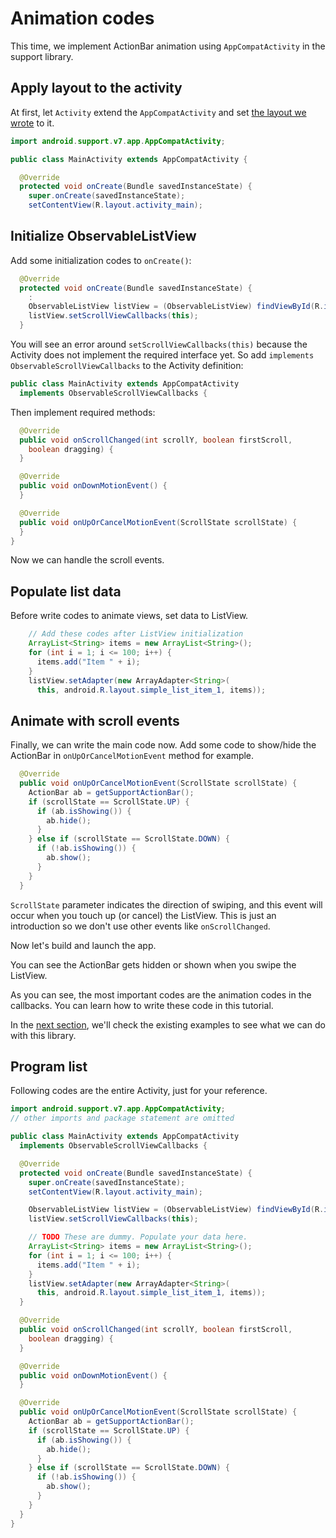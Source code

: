# Animation codes

This time, we implement ActionBar animation using `AppCompatActivity` in the support library.

## Apply layout to the activity

At first, let `Activity` extend the `AppCompatActivity` and set [the layout we wrote](../../../docs/quick-start/layout.md) to it.

```java
import android.support.v7.app.AppCompatActivity;

public class MainActivity extends AppCompatActivity {

  @Override
  protected void onCreate(Bundle savedInstanceState) {
    super.onCreate(savedInstanceState);
    setContentView(R.layout.activity_main);
```

## Initialize ObservableListView

Add some initialization codes to `onCreate()`:

```java
  @Override
  protected void onCreate(Bundle savedInstanceState) {
    :
    ObservableListView listView = (ObservableListView) findViewById(R.id.list);
    listView.setScrollViewCallbacks(this);
  }
```

You will see an error around `setScrollViewCallbacks(this)` because the Activity does not implement the required interface yet.
So add `implements ObservableScrollViewCallbacks` to the Activity definition:

```java
public class MainActivity extends AppCompatActivity
  implements ObservableScrollViewCallbacks {
```

Then implement required methods:

```java
  @Override
  public void onScrollChanged(int scrollY, boolean firstScroll,
    boolean dragging) {
  }

  @Override
  public void onDownMotionEvent() {
  }

  @Override
  public void onUpOrCancelMotionEvent(ScrollState scrollState) {
  }
}
```

Now we can handle the scroll events.

## Populate list data

Before write codes to animate views, set data to ListView.

```java
    // Add these codes after ListView initialization
    ArrayList<String> items = new ArrayList<String>();
    for (int i = 1; i <= 100; i++) {
      items.add("Item " + i);
    }
    listView.setAdapter(new ArrayAdapter<String>(
      this, android.R.layout.simple_list_item_1, items));
```

## Animate with scroll events

Finally, we can write the main code now.
Add some code to show/hide the ActionBar in `onUpOrCancelMotionEvent` method for example.

```java
  @Override
  public void onUpOrCancelMotionEvent(ScrollState scrollState) {
    ActionBar ab = getSupportActionBar();
    if (scrollState == ScrollState.UP) {
      if (ab.isShowing()) {
        ab.hide();
      }
    } else if (scrollState == ScrollState.DOWN) {
      if (!ab.isShowing()) {
        ab.show();
      }
    }
  }
```

`ScrollState` parameter indicates the direction of swiping, and this event will occur when you touch up (or cancel) the ListView.
This is just an introduction so we don't use other events like `onScrollChanged`.

Now let's build and launch the app.

You can see the ActionBar gets hidden or shown when you swipe the ListView.

As you can see, the most important codes are the animation codes in the callbacks.
You can learn how to write these code in this tutorial.

In the [next section](../../../docs/example/index.md), we'll check the existing examples to see what we can do with this library.

## Program list

Following codes are the entire Activity, just for your reference.

```java
import android.support.v7.app.AppCompatActivity;
// other imports and package statement are omitted

public class MainActivity extends AppCompatActivity
  implements ObservableScrollViewCallbacks {

  @Override
  protected void onCreate(Bundle savedInstanceState) {
    super.onCreate(savedInstanceState);
    setContentView(R.layout.activity_main);

    ObservableListView listView = (ObservableListView) findViewById(R.id.list);
    listView.setScrollViewCallbacks(this);

    // TODO These are dummy. Populate your data here.
    ArrayList<String> items = new ArrayList<String>();
    for (int i = 1; i <= 100; i++) {
      items.add("Item " + i);
    }
    listView.setAdapter(new ArrayAdapter<String>(
      this, android.R.layout.simple_list_item_1, items));
  }

  @Override
  public void onScrollChanged(int scrollY, boolean firstScroll,
    boolean dragging) {
  }

  @Override
  public void onDownMotionEvent() {
  }

  @Override
  public void onUpOrCancelMotionEvent(ScrollState scrollState) {
    ActionBar ab = getSupportActionBar();
    if (scrollState == ScrollState.UP) {
      if (ab.isShowing()) {
        ab.hide();
      }
    } else if (scrollState == ScrollState.DOWN) {
      if (!ab.isShowing()) {
        ab.show();
      }
    }
  }
}
```
